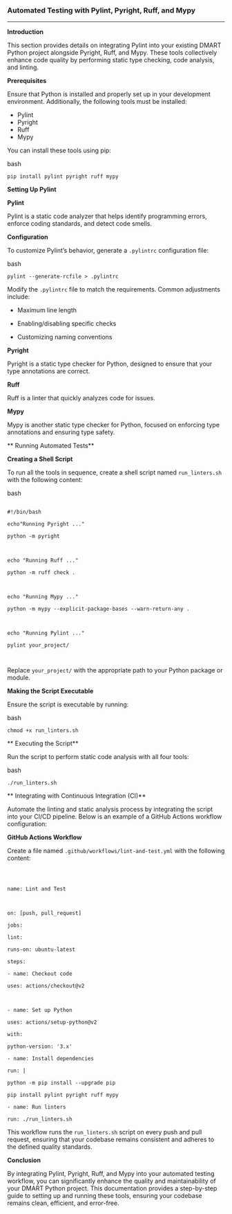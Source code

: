 ### **Automated Testing with Pylint, Pyright, Ruff, and Mypy**

---

**Introduction**

This section provides details on integrating Pylint into your existing DMART Python project alongside Pyright, Ruff, and Mypy. These tools collectively enhance code quality by performing static type checking, code analysis, and linting.

**Prerequisites**

Ensure that Python is installed and properly set up in your development environment. Additionally, the following tools must be installed:

- Pylint
- Pyright
- Ruff
- Mypy

You can install these tools using pip:

bash

```
pip install pylint pyright ruff mypy
```

**Setting Up Pylint**

**Pylint**

Pylint is a static code analyzer that helps identify programming errors, enforce coding standards, and detect code smells.

**Configuration**

To customize Pylint’s behavior, generate a `.pylintrc` configuration file:

bash

```
pylint --generate-rcfile > .pylintrc
```

Modify the `.pylintrc` file to match the requirements. Common adjustments include:

- Maximum line length

- Enabling/disabling specific checks

- Customizing naming conventions

**Pyright**

Pyright is a static type checker for Python, designed to ensure that your type annotations are correct.

**Ruff**

Ruff is a linter that quickly analyzes code for issues.

**Mypy**

Mypy is another static type checker for Python, focused on enforcing type annotations and ensuring type safety.

** Running Automated Tests**

**Creating a Shell Script**

To run all the tools in sequence, create a shell script named `run_linters.sh` with the following content:

bash

```

#!/bin/bash

echo"Running Pyright ..."

python -m pyright



echo "Running Ruff ..."

python -m ruff check .



echo "Running Mypy ..."

python -m mypy --explicit-package-bases --warn-return-any .



echo "Running Pylint ..."

pylint your_project/



```

Replace `your_project/` with the appropriate path to your Python package or module.

**Making the Script Executable**

Ensure the script is executable by running:

bash

```
chmod +x run_linters.sh
```

** Executing the Script**

Run the script to perform static code analysis with all four tools:

bash

```
./run_linters.sh
```

** Integrating with Continuous Integration (CI)**

Automate the linting and static analysis process by integrating the script into your CI/CD pipeline. Below is an example of a GitHub Actions workflow configuration:

**GitHub Actions Workflow**

Create a file named `.github/workflows/lint-and-test.yml` with the following content:

```



name: Lint and Test



on: [push, pull_request]

jobs:

lint:

runs-on: ubuntu-latest

steps:

- name: Checkout code

uses: actions/checkout@v2



- name: Set up Python

uses: actions/setup-python@v2

with:

python-version: '3.x'

- name: Install dependencies

run: |

python -m pip install --upgrade pip

pip install pylint pyright ruff mypy

- name: Run linters

run: ./run_linters.sh

```

This workflow runs the `run_linters.sh` script on every push and pull request, ensuring that your codebase remains consistent and adheres to the defined quality standards.

**Conclusion**

By integrating Pylint, Pyright, Ruff, and Mypy into your automated testing workflow, you can significantly enhance the quality and maintainability of your DMART Python project. This documentation provides a step-by-step guide to setting up and running these tools, ensuring your codebase remains clean, efficient, and error-free.
